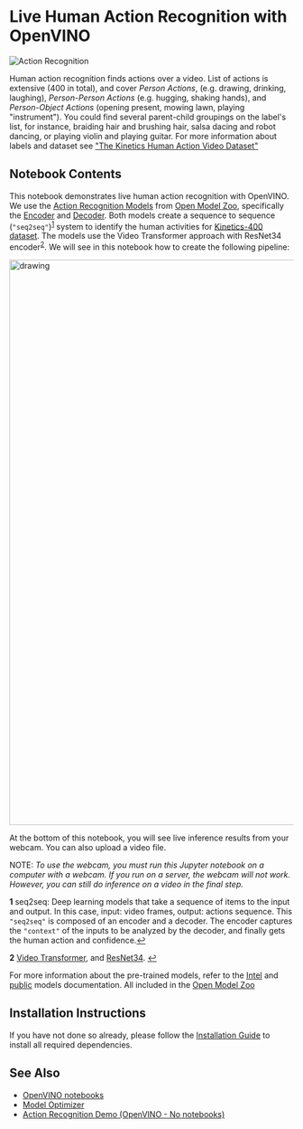 # Live Human Action Recognition with OpenVINO

![Action Recognition](https://user-images.githubusercontent.com/10940214/148401074-6f642c53-419d-43a1-8f19-b8bdc7e3a65c.gif)

Human action recognition finds actions over a video. List of actions is extensive (400 in total), and cover *Person Actions*, (e.g. drawing, drinking, laughing), *Person-Person Actions* (e.g. hugging, shaking hands), and *Person-Object Actions* (opening present, mowing lawn, playing "instrument"). You could find several parent-child groupings on the label's list, for instance, braiding hair and brushing hair, salsa dacing and robot dancing, or playing violin and playing guitar. For more information about labels and dataset see ["The Kinetics Human Action Video Dataset"](https://arxiv.org/pdf/1705.06950.pdf)


## Notebook Contents

This notebook demonstrates live human action recognition with OpenVINO. We use the [Action Recognition Models](https://docs.openvino.ai/2020.2/usergroup13.html) from [Open Model Zoo](https://github.com/openvinotoolkit/open_model_zoo), specifically the [Encoder](https://docs.openvino.ai/2020.2/_models_intel_action_recognition_0001_encoder_description_action_recognition_0001_encoder.html) and [Decoder](https://docs.openvino.ai/2020.2/_models_intel_action_recognition_0001_decoder_description_action_recognition_0001_decoder.html). Both models create a sequence to sequence (`"seq2seq"`)<sup id="a1">[1](#f1)</sup> system to identify the  human activities for [Kinetics-400 dataset](https://deepmind.com/research/open-source/kinetics). The models use the Video Transformer approach with ResNet34 encoder<sup id="a2">[2](#f2)</sup>. We will see in this notebook how to create the following pipeline:

<img align='center' src="https://user-images.githubusercontent.com/10940214/148401661-477aebcd-f2d0-4771-b107-4b37f94d0b1e.jpeg" alt="drawing" width="1000"/>

At the bottom of this notebook, you will see live inference results from your webcam. You can also upload a video file.

NOTE: _To use the webcam, you must run this Jupyter notebook on a computer with a webcam. If you run on a server, the webcam will not work. However, you can still do inference on a video in the final step._

<b id="f1">1</b> seq2seq: Deep learning models that take a sequence of items to the input and output. In this case, input: video frames, output: actions sequence. This `"seq2seq"` is composed of an encoder and a decoder. The encoder captures the `"context"` of the inputs to be analyzed by the decoder, and finally gets the human action and confidence.[↩](#a1)

<b id="f2">2</b>  [Video Transformer](https://en.wikipedia.org/wiki/Transformer_(machine_learning_model)#:~:text=A%20transformer%20is%20a%20deep,in%20computer%20vision%20(CV).), and [ResNet34](https://www.kaggle.com/pytorch/resnet34). [↩](#a2)



For more information about the pre-trained models, refer to the [Intel](https://github.com/openvinotoolkit/open_model_zoo/tree/master/models/intel) and [public](https://github.com/openvinotoolkit/open_model_zoo/tree/master/models/public) models documentation. All included in the [Open Model Zoo](https://github.com/openvinotoolkit/open_model_zoo)

## Installation Instructions

If you have not done so already, please follow the [Installation Guide](../../README.md) to install all required dependencies.

## See Also

* [OpenVINO notebooks](https://github.com/openvinotoolkit/openvino_notebooks)
* [Model Optimizer](https://docs.openvinotoolkit.org/latest/_docs_MO_DG_Deep_Learning_Model_Optimizer_DevGuide.html)
* [Action Recognition Demo (OpenVINO - No notebooks)](https://docs.openvino.ai/latest/omz_demos_action_recognition_demo_python.html)
